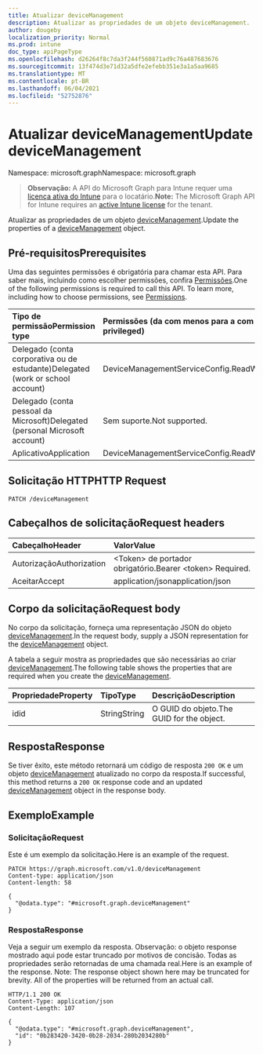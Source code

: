```yaml
---
title: Atualizar deviceManagement
description: Atualizar as propriedades de um objeto deviceManagement.
author: dougeby
localization_priority: Normal
ms.prod: intune
doc_type: apiPageType
ms.openlocfilehash: d26264f8c7da3f244f560871ad9c76a487683676
ms.sourcegitcommit: 13f474d3e71d32a5dfe2efebb351e3a1a5aa9685
ms.translationtype: MT
ms.contentlocale: pt-BR
ms.lasthandoff: 06/04/2021
ms.locfileid: "52752876"
---
```

# <a name="update-devicemanagement"></a><span data-ttu-id="6bf6a-103">Atualizar deviceManagement</span><span class="sxs-lookup"><span data-stu-id="6bf6a-103">Update deviceManagement</span></span>

<span data-ttu-id="6bf6a-104">Namespace: microsoft.graph</span><span class="sxs-lookup"><span data-stu-id="6bf6a-104">Namespace: microsoft.graph</span></span>

> <span data-ttu-id="6bf6a-105">**Observação:** A API do Microsoft Graph para Intune requer uma [licença ativa do Intune](https://go.microsoft.com/fwlink/?linkid=839381) para o locatário.</span><span class="sxs-lookup"><span data-stu-id="6bf6a-105">**Note:** The Microsoft Graph API for Intune requires an [active Intune license](https://go.microsoft.com/fwlink/?linkid=839381) for the tenant.</span></span>

<span data-ttu-id="6bf6a-106">Atualizar as propriedades de um objeto [deviceManagement](../resources/intune-enrollment-devicemanagement.md).</span><span class="sxs-lookup"><span data-stu-id="6bf6a-106">Update the properties of a [deviceManagement](../resources/intune-enrollment-devicemanagement.md) object.</span></span>

## <a name="prerequisites"></a><span data-ttu-id="6bf6a-107">Pré-requisitos</span><span class="sxs-lookup"><span data-stu-id="6bf6a-107">Prerequisites</span></span>
<span data-ttu-id="6bf6a-p101">Uma das seguintes permissões é obrigatória para chamar esta API. Para saber mais, incluindo como escolher permissões, confira [Permissões](/graph/permissions-reference).</span><span class="sxs-lookup"><span data-stu-id="6bf6a-p101">One of the following permissions is required to call this API. To learn more, including how to choose permissions, see [Permissions](/graph/permissions-reference).</span></span>

|<span data-ttu-id="6bf6a-110">Tipo de permissão</span><span class="sxs-lookup"><span data-stu-id="6bf6a-110">Permission type</span></span>|<span data-ttu-id="6bf6a-111">Permissões (da com menos para a com mais privilégios)</span><span class="sxs-lookup"><span data-stu-id="6bf6a-111">Permissions (from least to most privileged)</span></span>|
|:---|:---|
|<span data-ttu-id="6bf6a-112">Delegado (conta corporativa ou de estudante)</span><span class="sxs-lookup"><span data-stu-id="6bf6a-112">Delegated (work or school account)</span></span>|<span data-ttu-id="6bf6a-113">DeviceManagementServiceConfig.ReadWrite.All</span><span class="sxs-lookup"><span data-stu-id="6bf6a-113">DeviceManagementServiceConfig.ReadWrite.All</span></span>|
|<span data-ttu-id="6bf6a-114">Delegado (conta pessoal da Microsoft)</span><span class="sxs-lookup"><span data-stu-id="6bf6a-114">Delegated (personal Microsoft account)</span></span>|<span data-ttu-id="6bf6a-115">Sem suporte.</span><span class="sxs-lookup"><span data-stu-id="6bf6a-115">Not supported.</span></span>|
|<span data-ttu-id="6bf6a-116">Aplicativo</span><span class="sxs-lookup"><span data-stu-id="6bf6a-116">Application</span></span>|<span data-ttu-id="6bf6a-117">DeviceManagementServiceConfig.ReadWrite.All</span><span class="sxs-lookup"><span data-stu-id="6bf6a-117">DeviceManagementServiceConfig.ReadWrite.All</span></span>|

## <a name="http-request"></a><span data-ttu-id="6bf6a-118">Solicitação HTTP</span><span class="sxs-lookup"><span data-stu-id="6bf6a-118">HTTP Request</span></span>
<!-- {
  "blockType": "ignored"
}
-->
``` http
PATCH /deviceManagement
```

## <a name="request-headers"></a><span data-ttu-id="6bf6a-119">Cabeçalhos de solicitação</span><span class="sxs-lookup"><span data-stu-id="6bf6a-119">Request headers</span></span>
|<span data-ttu-id="6bf6a-120">Cabeçalho</span><span class="sxs-lookup"><span data-stu-id="6bf6a-120">Header</span></span>|<span data-ttu-id="6bf6a-121">Valor</span><span class="sxs-lookup"><span data-stu-id="6bf6a-121">Value</span></span>|
|:---|:---|
|<span data-ttu-id="6bf6a-122">Autorização</span><span class="sxs-lookup"><span data-stu-id="6bf6a-122">Authorization</span></span>|<span data-ttu-id="6bf6a-123">&lt;Token&gt; de portador obrigatório.</span><span class="sxs-lookup"><span data-stu-id="6bf6a-123">Bearer &lt;token&gt; Required.</span></span>|
|<span data-ttu-id="6bf6a-124">Aceitar</span><span class="sxs-lookup"><span data-stu-id="6bf6a-124">Accept</span></span>|<span data-ttu-id="6bf6a-125">application/json</span><span class="sxs-lookup"><span data-stu-id="6bf6a-125">application/json</span></span>|

## <a name="request-body"></a><span data-ttu-id="6bf6a-126">Corpo da solicitação</span><span class="sxs-lookup"><span data-stu-id="6bf6a-126">Request body</span></span>
<span data-ttu-id="6bf6a-127">No corpo da solicitação, forneça uma representação JSON do objeto [deviceManagement](../resources/intune-enrollment-devicemanagement.md).</span><span class="sxs-lookup"><span data-stu-id="6bf6a-127">In the request body, supply a JSON representation for the [deviceManagement](../resources/intune-enrollment-devicemanagement.md) object.</span></span>

<span data-ttu-id="6bf6a-128">A tabela a seguir mostra as propriedades que são necessárias ao criar [deviceManagement](../resources/intune-enrollment-devicemanagement.md).</span><span class="sxs-lookup"><span data-stu-id="6bf6a-128">The following table shows the properties that are required when you create the [deviceManagement](../resources/intune-enrollment-devicemanagement.md).</span></span>

|<span data-ttu-id="6bf6a-129">Propriedade</span><span class="sxs-lookup"><span data-stu-id="6bf6a-129">Property</span></span>|<span data-ttu-id="6bf6a-130">Tipo</span><span class="sxs-lookup"><span data-stu-id="6bf6a-130">Type</span></span>|<span data-ttu-id="6bf6a-131">Descrição</span><span class="sxs-lookup"><span data-stu-id="6bf6a-131">Description</span></span>|
|:---|:---|:---|
|<span data-ttu-id="6bf6a-132">id</span><span class="sxs-lookup"><span data-stu-id="6bf6a-132">id</span></span>|<span data-ttu-id="6bf6a-133">String</span><span class="sxs-lookup"><span data-stu-id="6bf6a-133">String</span></span>|<span data-ttu-id="6bf6a-134">O GUID do objeto.</span><span class="sxs-lookup"><span data-stu-id="6bf6a-134">The GUID for the object.</span></span>|



## <a name="response"></a><span data-ttu-id="6bf6a-135">Resposta</span><span class="sxs-lookup"><span data-stu-id="6bf6a-135">Response</span></span>
<span data-ttu-id="6bf6a-136">Se tiver êxito, este método retornará um código de resposta `200 OK` e um objeto [deviceManagement](../resources/intune-enrollment-devicemanagement.md) atualizado no corpo da resposta.</span><span class="sxs-lookup"><span data-stu-id="6bf6a-136">If successful, this method returns a `200 OK` response code and an updated [deviceManagement](../resources/intune-enrollment-devicemanagement.md) object in the response body.</span></span>

## <a name="example"></a><span data-ttu-id="6bf6a-137">Exemplo</span><span class="sxs-lookup"><span data-stu-id="6bf6a-137">Example</span></span>

### <a name="request"></a><span data-ttu-id="6bf6a-138">Solicitação</span><span class="sxs-lookup"><span data-stu-id="6bf6a-138">Request</span></span>
<span data-ttu-id="6bf6a-139">Este é um exemplo da solicitação.</span><span class="sxs-lookup"><span data-stu-id="6bf6a-139">Here is an example of the request.</span></span>
``` http
PATCH https://graph.microsoft.com/v1.0/deviceManagement
Content-type: application/json
Content-length: 58

{
  "@odata.type": "#microsoft.graph.deviceManagement"
}
```

### <a name="response"></a><span data-ttu-id="6bf6a-140">Resposta</span><span class="sxs-lookup"><span data-stu-id="6bf6a-140">Response</span></span>
<span data-ttu-id="6bf6a-p102">Veja a seguir um exemplo da resposta. Observação: o objeto response mostrado aqui pode estar truncado por motivos de concisão. Todas as propriedades serão retornadas de uma chamada real.</span><span class="sxs-lookup"><span data-stu-id="6bf6a-p102">Here is an example of the response. Note: The response object shown here may be truncated for brevity. All of the properties will be returned from an actual call.</span></span>
``` http
HTTP/1.1 200 OK
Content-Type: application/json
Content-Length: 107

{
  "@odata.type": "#microsoft.graph.deviceManagement",
  "id": "0b283420-3420-0b28-2034-280b2034280b"
}
```




